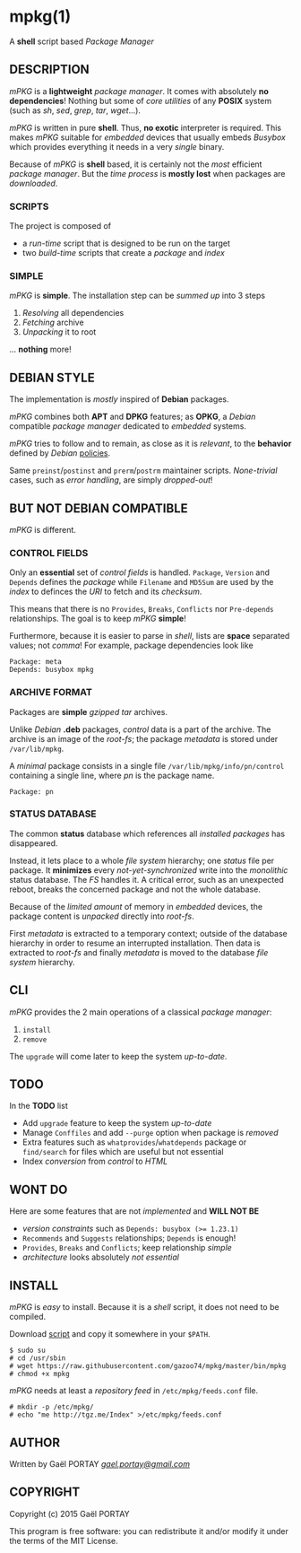 # mpkg(1)

A **shell** script based *Package Manager*

## DESCRIPTION

*mPKG* is a **lightweight** *package manager*. It comes with absolutely **no
dependencies**! Nothing but some of *core utilities* of any **POSIX** system
(such as *sh*, *sed*, *grep*, *tar*, *wget*...).

*mPKG* is written in pure **shell**. Thus, **no exotic** interpreter is
required. This makes *mPKG* suitable for *embedded* devices that usually embeds
*Busybox* which provides everything it needs in a very *single* binary.

Because of *mPKG* is **shell** based, it is certainly not the *most* efficient
*package manager*. But the *time process* is **mostly lost** when packages are
*downloaded*.

### SCRIPTS

The project is composed of

* a *run-time* script that is designed to be run on the target
* two *build-time* scripts that create a *package* and *index*

### SIMPLE

*mPKG* is **simple**. The installation step can be *summed up* into 3 steps

1. *Resolving* all dependencies
1. *Fetching* archive
1. *Unpacking* it to root

... **nothing** more!

## DEBIAN STYLE

The implementation is *mostly* inspired of **Debian** packages.

*mPKG* combines both **APT** and **DPKG** features; as **OPKG**, a *Debian*
compatible *package manager* dedicated to *embedded* systems.

*mPKG* tries to follow and to remain, as close as it is *relevant*, to the
**behavior** defined by *Debian*
[policies](https://www.debian.org/doc/debian-policy/index.html).

Same `preinst`/`postinst` and `prerm`/`postrm` maintainer scripts.
*None-trivial* cases, such as *error handling*, are simply *dropped-out*!

## BUT NOT DEBIAN COMPATIBLE

*mPKG* is different.

### CONTROL FIELDS

Only an **essential** set of *control fields* is handled. `Package`, `Version`
and `Depends` defines the *package* while `Filename` and `MD5Sum` are used by
the *index* to definces the *URI* to fetch and its *checksum*.

This means that there is no `Provides`, `Breaks`, `Conflicts` nor `Pre-depends`
relationships. The goal is to keep *mPKG* **simple**!

Furthermore, because it is easier to parse in *shell*, lists are **space**
separated values; not *comma*! For example, package dependencies look like

	Package: meta
	Depends: busybox mpkg

### ARCHIVE FORMAT

Packages are **simple** *gzipped* *tar* archives.

Unlike *Debian* **.deb** packages, *control* data is a part of the archive. The
archive is an image of the *root-fs*; the package *metadata* is stored under
`/var/lib/mpkg`.

A *minimal* package consists in a single file `/var/lib/mpkg/info/pn/control`
containing a single line, where *pn* is the package name.

	Package: pn

### STATUS DATABASE

The common **status** database which references all *installed packages* has
disappeared.

Instead, it lets place to a whole *file system* hierarchy; one *status* file per
package. It **minimizes** every *not-yet-synchronized* write into the
*monolithic* status database. The *FS* handles it. A critical error, such as an
unexpected reboot, breaks the concerned package and not the whole database.

Because of the *limited amount* of memory in *embedded* devices, the package
content is *unpacked* directly into *root-fs*.

First *metadata* is extracted to a temporary context; outside of the database
hierarchy in order to resume an interrupted installation. Then data is extracted
to *root-fs* and finally *metadata* is moved to the database *file system*
hierarchy.

## CLI

*mPKG* provides the 2 main operations of a classical *package manager*:

1. `install`
1. `remove`

The `upgrade` will come later to keep the system *up-to-date*.

## TODO

In the **TODO** list

* Add `upgrade` feature to keep the system *up-to-date*
* Manage `Conffiles` and add `--purge` option when package is *removed*
* Extra features such as `whatprovides`/`whatdepends` package or `find/search`
for files which are useful but not essential
* Index *conversion* from *control* to *HTML*

## WONT DO

Here are some features that are not *implemented* and **WILL NOT BE**

* *version constraints* such as `Depends: busybox (>= 1.23.1)`
* `Recommends` and `Suggests` relationships; `Depends` is enough!
* `Provides`, `Breaks` and `Conflicts`; keep relationship *simple*
* *architecture* looks absolutely *not essential*

## INSTALL

*mPKG* is *easy* to install. Because it is a *shell* script, it does not need to
be compiled.

Download [script](https://raw.githubusercontent.com/gazoo74/mpkg/todo/bin/mpkg)
and copy it somewhere in your `$PATH`.

	$ sudo su
	# cd /usr/sbin
	# wget https://raw.githubusercontent.com/gazoo74/mpkg/master/bin/mpkg
	# chmod +x mpkg

*mPKG* needs at least a *repository feed* in `/etc/mpkg/feeds.conf` file.

	# mkdir -p /etc/mpkg/
	# echo "me http://tgz.me/Index" >/etc/mpkg/feeds.conf

## AUTHOR

Written by Gaël PORTAY *gael.portay@gmail.com*

## COPYRIGHT

Copyright (c) 2015 Gaël PORTAY

This program is free software: you can redistribute it and/or modify it under
the terms of the MIT License.
